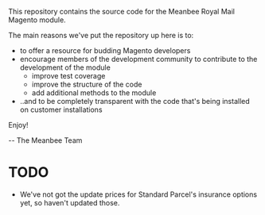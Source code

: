 This repository contains the source code for the Meanbee Royal Mail Magento module.

The main reasons we've put the repository up here is to:

* to offer a resource for budding Magento developers
* encourage members of the development community to contribute to the development of the module
    * improve test coverage
    * improve the structure of the code
    * add additional methods to the module
* ..and to be completely transparent with the code that's being installed on customer installations
    
Enjoy!

-- The Meanbee Team

# TODO

* We've not got the update prices for Standard Parcel's insurance options yet, so haven't updated those.
